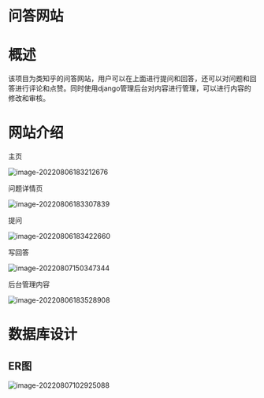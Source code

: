 # 问答网站

# 概述

该项目为类知乎的问答网站，用户可以在上面进行提问和回答，还可以对问题和回答进行评论和点赞。同时使用django管理后台对内容进行管理，可以进行内容的修改和审核。

# 网站介绍

主页

![image-20220806183212676](https://s2.loli.net/2022/08/06/xjRsO4fL1VDFKJc.png)

问题详情页

![image-20220806183307839](https://s2.loli.net/2022/08/06/KQCHRsmhrwqcglu.png)

提问

![image-20220806183422660](https://s2.loli.net/2022/08/06/bHEMohc7xlLBm5N.png)

写回答

![image-20220807150347344](https://s2.loli.net/2022/08/07/9f2bA5yoYi7vTIQ.png)

后台管理内容

![image-20220806183528908](https://s2.loli.net/2022/08/06/sylhWMr7n4NJix6.png)

# 数据库设计

## ER图

![image-20220807102925088](https://s2.loli.net/2022/08/07/eKWAOdpoFmzt1I2.png)

